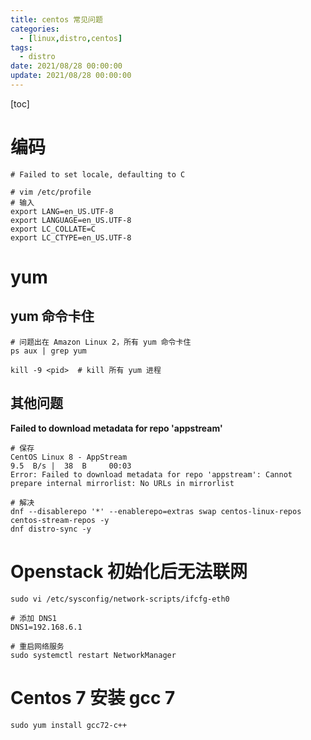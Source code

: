 ```yaml
---
title: centos 常见问题
categories: 
  - [linux,distro,centos]
tags:
  - distro
date: 2021/08/28 00:00:00
update: 2021/08/28 00:00:00
---
```


[toc]

# 编码

```shell
# Failed to set locale, defaulting to C

# vim /etc/profile
# 输入
export LANG=en_US.UTF-8
export LANGUAGE=en_US.UTF-8
export LC_COLLATE=C
export LC_CTYPE=en_US.UTF-8
```

# yum

## yum 命令卡住

```shell
# 问题出在 Amazon Linux 2，所有 yum 命令卡住
ps aux | grep yum

kill -9 <pid>  # kill 所有 yum 进程
```

## 其他问题

**Failed to download metadata for repo 'appstream'**

```shell
# 保存
CentOS Linux 8 - AppStream                                                                                          9.5  B/s |  38  B     00:03
Error: Failed to download metadata for repo 'appstream': Cannot prepare internal mirrorlist: No URLs in mirrorlist

# 解决
dnf --disablerepo '*' --enablerepo=extras swap centos-linux-repos centos-stream-repos -y
dnf distro-sync -y
```

# Openstack 初始化后无法联网

```shell
sudo vi /etc/sysconfig/network-scripts/ifcfg-eth0

# 添加 DNS1
DNS1=192.168.6.1

# 重启网络服务
sudo systemctl restart NetworkManager
```

# Centos 7 安装 gcc 7

```shell
sudo yum install gcc72-c++
```

